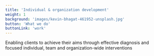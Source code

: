 ```yaml
---
title: 'Individual & organization development'
weight: 1
background: 'images/kevin-bhagat-461952-unsplash.jpg'
button: 'What we do'
buttonLink: 'work'
---
```


Enabling clients to achieve their aims through effective diagnosis and focused individual, team and organization-wide interventions
